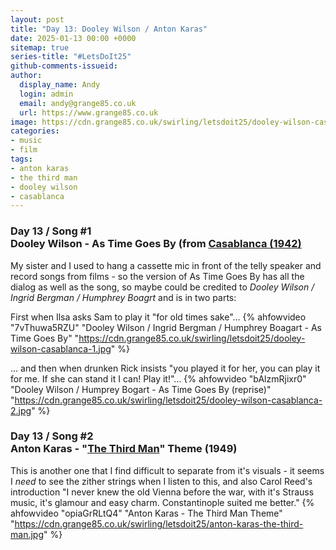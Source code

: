 ```yaml
---
layout: post
title: "Day 13: Dooley Wilson / Anton Karas"
date: 2025-01-13 00:00 +0000
sitemap: true
series-title: "#LetsDoIt25"
github-comments-issueid:
author:
  display_name: Andy
  login: admin
  email: andy@grange85.co.uk
  url: https://www.grange85.co.uk
image: https://cdn.grange85.co.uk/swirling/letsdoit25/dooley-wilson-casablanca-2.jpg
categories:
- music
- film
tags:
- anton karas
- the third man
- dooley wilson
- casablanca
---
```


### Day 13 / Song #1<br/>Dooley Wilson - As Time Goes By (from [Casablanca (1942)](https://en.wikipedia.org/wiki/Casablanca_(film))
My sister and I used to hang a cassette mic in front of the telly speaker and record songs from films - so the version of As Time Goes By has all the dialog as well as the song, so maybe could be credited to _Dooley Wilson / Ingrid Bergman / Humphrey Boagrt_ and is in two parts:

First when Ilsa asks Sam to play it "for old times sake"... 
{% ahfowvideo "7vThuwa5RZU" "Dooley Wilson / Ingrid Bergman / Humphrey Boagart - As Time Goes By" "https://cdn.grange85.co.uk/swirling/letsdoit25/dooley-wilson-casablanca-1.jpg" %}

... and then when drunken Rick insists "you played it for her, you can play it for me. If she can stand it I can! Play it!"...
{% ahfowvideo "bAlzmRjixr0" "Dooley Wilson / Humprey Bogart - As Time Goes By (reprise)" "https://cdn.grange85.co.uk/swirling/letsdoit25/dooley-wilson-casablanca-2.jpg" %}

### Day 13 / Song #2<br/>Anton Karas - "[The Third Man](https://en.wikipedia.org/wiki/The_Third_Man)" Theme (1949)
This is another one that I find difficult to separate from it's visuals - it seems I _need_ to see the zither strings when I listen to this, and also Carol Reed's introduction "I never knew the old Vienna before the war, with it's Strauss music, it's glamour and easy charm. Constantinople suited me better."
{% ahfowvideo "opiaGrRLtQ4" "Anton Karas - The Third Man Theme" "https://cdn.grange85.co.uk/swirling/letsdoit25/anton-karas-the-third-man.jpg" %}


